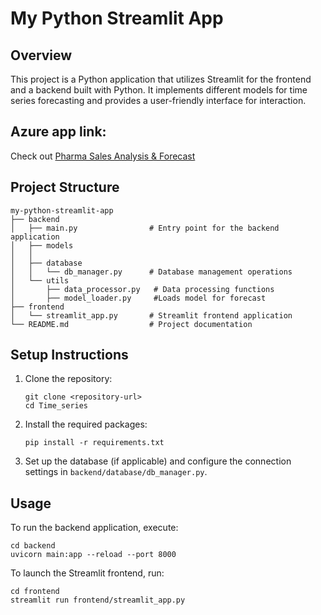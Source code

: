 # My Python Streamlit App

## Overview
This project is a Python application that utilizes Streamlit for the frontend and a backend built with Python. It implements different models for time series forecasting and provides a user-friendly interface for interaction.
## Azure app link:
Check out [Pharma Sales Analysis & Forecast](https://streamfront-gabnbfb9dnfrcmd3.centralindia-01.azurewebsites.net/)
## Project Structure
```
my-python-streamlit-app
├── backend
│   ├── main.py                # Entry point for the backend application
│   ├── models
│   │      
│   ├── database
│   │   └── db_manager.py      # Database management operations
│   └── utils
│       ├── data_processor.py   # Data processing functions
│       ├── model_loader.py     #Loads model for forecast 
├── frontend
│   └── streamlit_app.py       # Streamlit frontend application
└── README.md                  # Project documentation
```

## Setup Instructions
1. Clone the repository:
   ```
   git clone <repository-url>
   cd Time_series
   ```

2. Install the required packages:
   ```
   pip install -r requirements.txt
   ```

3. Set up the database (if applicable) and configure the connection settings in `backend/database/db_manager.py`.

## Usage
To run the backend application, execute:
```
cd backend
uvicorn main:app --reload --port 8000
```

To launch the Streamlit frontend, run:
```
cd frontend
streamlit run frontend/streamlit_app.py
```
